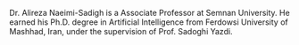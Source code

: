 Dr. Alireza Naeimi-Sadigh is a Associate Professor at Semnan University. He earned his Ph.D. degree in Artificial Intelligence from Ferdowsi University of Mashhad, Iran, under the supervision of Prof. Sadoghi Yazdi.

